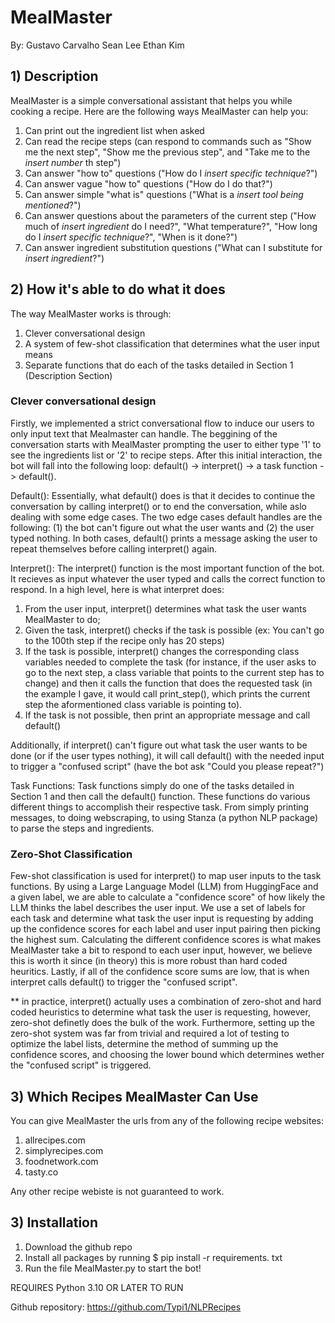 # MealMaster

By:
    Gustavo Carvalho
    Sean Lee
    Ethan Kim

## 1) Description
MealMaster is a simple conversational assistant that helps you while cooking a recipe. Here are the following ways MealMaster can help you:

1. Can print out the ingredient list when asked
2. Can read the recipe steps (can respond to commands such as "Show me the next step", "Show me the previous step", and "Take me to the *insert number* th step")
3. Can answer "how to" questions ("How do I *insert specific technique*?")
4. Can answer vague "how to" questions ("How do I do that?")
5. Can answer simple "what is" questions ("What is a *insert tool being mentioned*?")
6. Can answer questions about the parameters of the current step ("How much of *insert ingredient* do I need?", "What temperature?", "How long do I *insert specific technique*?", "When is it done?")
7. Can answer ingredient substitution questions ("What can I substitute for *insert ingredient*?")

## 2) How it's able to do what it does

The way MealMaster works is through:
1. Clever conversational design
2. A system of few-shot classification that determines what the user input means
3. Separate functions that do each of the tasks detailed in Section 1 (Description Section)

### Clever conversational design
Firstly, we implemented a strict conversational flow to induce our users to only input text that Mealmaster can handle. The beggining of the conversation starts with MealMaster prompting the user to either type '1' to see the ingredients list or '2' to recipe steps. After this initial interaction, the bot will fall into the following loop: default() -> interpret() -> a task function -> default().

Default():
Essentially, what default() does is that it decides to continue the conversation by calling interpret() or to end the conversation, while aslo dealing with some edge cases. The two edge cases default handles are the following: (1) the bot can't figure out what the user wants and (2) the user typed nothing. In both cases, default() prints a message asking the user to repeat themselves before calling interpret() again.

Interpret():
The interpret() function is the most important function of the bot. It recieves as input whatever the user typed and calls the correct function to respond. In a high level, here is what interpret does:
1. From the user input, interpret() determines what task the user wants MealMaster to do;
2. Given the task, interpret() checks if the task is possible (ex: You can't go to the 100th step if the recipe only has 20 steps)
3. If the task is possible, interpret() changes the corresponding class variables needed to complete the task (for instance, if the user asks to go to the next step, a class variable that points to the current step has to change) and then it calls the function that does the requested task (in the example I gave, it would call print_step(), which prints the current step the aformentioned class variable is pointing to).
4. If the task is not possible, then print an appropriate message and call default()

Additionally, if interpret() can't figure out what task the user wants to be done (or if the user types nothing), it will call default() with the needed input to trigger a "confused script" (have the bot ask "Could you please repeat?")

Task Functions:
Task functions simply do one of the tasks detailed in Section 1 and then call the default() function. These functions do various different things to accomplish their respective task. From simply printing messages, to doing webscraping, to using Stanza (a python NLP package) to parse the steps and ingredients.

### Zero-Shot Classification
Few-shot classification is used for interpret() to map user inputs to the task functions. By using a Large Language Model (LLM) from HuggingFace and a given label, we are able to calculate a "confidence score" of how likely the LLM thinks the label describes the user input. We use a set of labels for each task and determine what task the user input is requesting by adding up the confidence scores for each label and user input pairing then picking the highest sum. Calculating the different confidence scores is what makes MealMaster take a bit to respond to each user input, however, we believe this is worth it since (in theory) this is more robust than hard coded heuritics.
Lastly, if all of the confidence score sums are low, that is when interpret calls default() to trigger the "confused script".

** in practice, interpret() actually uses a combination of zero-shot and hard coded heuristics to determine what task the user is requesting, however, zero-shot definetly does the bulk of the work. Furthermore, setting up the zero-shot system was far from trivial and required a lot of testing to optimize the label lists, determine the method of summing up the confidence scores, and choosing the lower bound which determines wether the "confused script" is triggered.


## 3) Which Recipes MealMaster Can Use

You can give MealMaster the urls from any of the following recipe websites:
1. allrecipes.com
2. simplyrecipes.com
3. foodnetwork.com
4. tasty.co

Any other recipe webiste is not guaranteed to work.

## 3) Installation
1. Download the github repo
2. Install all packages by running $ pip install -r requirements. txt
3. Run the file MealMaster.py to start the bot! 

REQUIRES Python 3.10 OR LATER TO RUN

Github repository: https://github.com/Typi1/NLPRecipes
